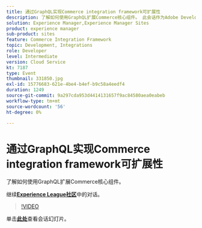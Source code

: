```yaml
---
title: 通过GraphQL实现Commerce integration framework可扩展性
description: 了解如何使用GraphQL扩展Commerce核心组件。 此会话作为Adobe Developers Live内容活动的一部分提供。
solution: Experience Manager,Experience Manager Sites
product: experience manager
sub-product: sites
feature: Commerce Integration Framework
topic: Development, Integrations
role: Developer
level: Intermediate
version: Cloud Service
kt: 7187
type: Event
thumbnail: 331850.jpg
exl-id: 15776683-621e-4be4-b4ef-b9c58a4eedf4
duration: 1249
source-git-commit: 9a297cda953d4414131657f9ac84580aea0eabeb
workflow-type: tm+mt
source-wordcount: '56'
ht-degree: 0%

---
```


# 通过GraphQL实现Commerce integration framework可扩展性

了解如何使用GraphQL扩展Commerce核心组件。

继续&#x200B;**[Experience League社区](https://adobe.ly/36Yd3v6)**&#x200B;中的对话。

>[!VIDEO](https://video.tv.adobe.com/v/331850/?quality=12&learn=on&hidetitle=true)

单击&#x200B;**[此处](/help/adobe-developers-live/assets/cif-extensibility-graphql.pdf)**&#x200B;查看会话幻灯片。
